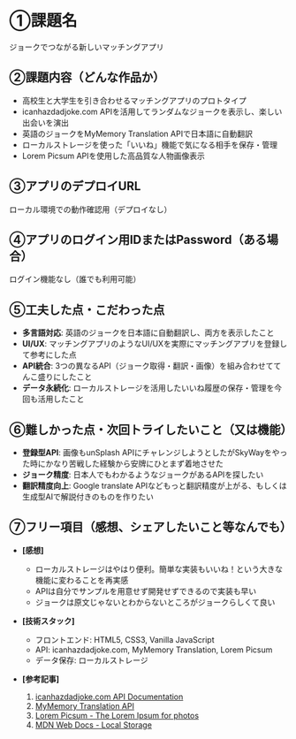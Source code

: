 # ①課題名
ジョークでつながる新しいマッチングアプリ

## ②課題内容（どんな作品か）
- 高校生と大学生を引き合わせるマッチングアプリのプロトタイプ
- icanhazdadjoke.com APIを活用してランダムなジョークを表示し、楽しい出会いを演出
- 英語のジョークをMyMemory Translation APIで日本語に自動翻訳
- ローカルストレージを使った「いいね」機能で気になる相手を保存・管理
- Lorem Picsum APIを使用した高品質な人物画像表示

## ③アプリのデプロイURL
ローカル環境での動作確認用（デプロイなし）

## ④アプリのログイン用IDまたはPassword（ある場合）
ログイン機能なし（誰でも利用可能）

## ⑤工夫した点・こだわった点
- **多言語対応**: 英語のジョークを日本語に自動翻訳し、両方を表示したこと
- **UI/UX**: マッチングアプリのようなUI/UXを実際にマッチングアプリを登録して参考にした点
- **API統合**: 3つの異なるAPI（ジョーク取得・翻訳・画像）を組み合わせててんこ盛りにしたこと
- **データ永続化**: ローカルストレージを活用したいいね履歴の保存・管理を今回も活用したこと


## ⑥難しかった点・次回トライしたいこと（又は機能）
- **登録型API**: 画像もunSplash APIにチャレンジしようとしたがSkyWayをやった時にかなり苦戦した経験から安牌にひとまず着地させた 
- **ジョーク精度**: 日本人でもわかるようなジョークがあるAPIを探したい 
- **翻訳精度向上**: Google translate APIなどもっと翻訳精度が上がる、もしくは生成型AIで解説付きのものを作りたい

## ⑦フリー項目（感想、シェアしたいこと等なんでも）
- **[感想]**
  - ローカルストレージはやはり便利。簡単な実装もいいね！という大きな機能に変わることを再実感
  - APIは自分でサンプルを用意せず開発せずできるので実装も早い
  - ジョークは原文じゃないとわからないところがジョークらしくて良い
  
- **[技術スタック]**
  - フロントエンド: HTML5, CSS3, Vanilla JavaScript
  - API: icanhazdadjoke.com, MyMemory Translation, Lorem Picsum
  - データ保存: ローカルストレージ
  
- **[参考記事]**
  1. [icanhazdadjoke.com API Documentation](https://icanhazdadjoke.com/api)
  2. [MyMemory Translation API](https://mymemory.translated.net/doc/spec.php)
  3. [Lorem Picsum - The Lorem Ipsum for photos](https://picsum.photos/)
  4. [MDN Web Docs - Local Storage](https://developer.mozilla.org/ja/docs/Web/API/Window/localStorage)
